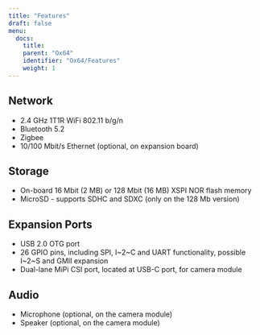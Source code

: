```yaml
---
title: "Features"
draft: false
menu:
  docs:
    title:
    parent: "Ox64"
    identifier: "Ox64/Features"
    weight: 1
---
```


## Network

* 2.4 GHz 1T1R WiFi 802.11 b/g/n
* Bluetooth 5.2
* Zigbee
* 10/100 Mbit/s Ethernet (optional, on expansion board)

## Storage

* On-board 16 Mbit (2 MB) or 128 Mbit (16 MB) XSPI NOR flash memory
* MicroSD - supports SDHC and SDXC (only on the 128 Mb version)

## Expansion Ports

* USB 2.0 OTG port
* 26 GPIO pins, including SPI, I~2~C and UART functionality, possible I~2~S and GMII expansion
* Dual-lane MiPi CSI port, located at USB-C port, for camera module

## Audio

* Microphone (optional, on the camera module)
* Speaker (optional, on the camera module)
